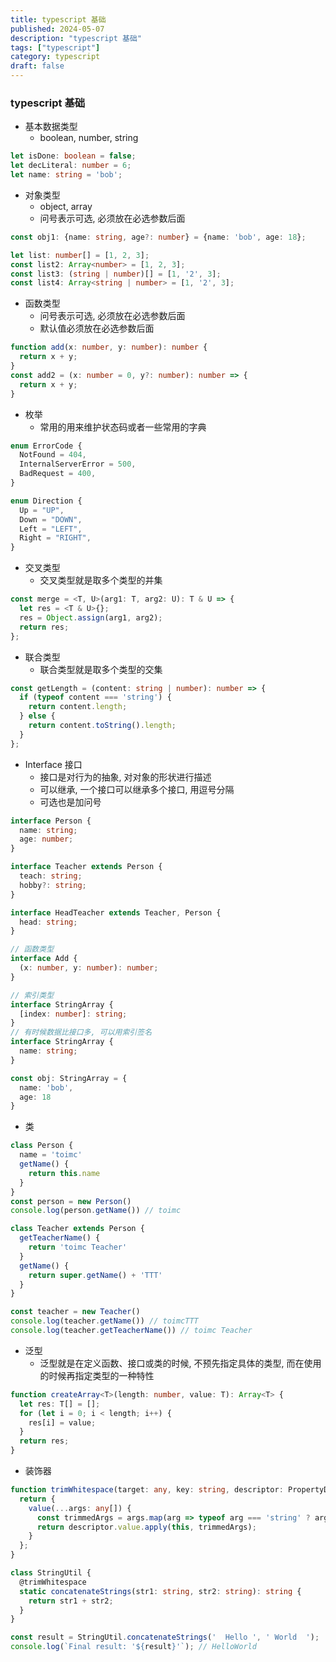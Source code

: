```yaml
---
title: typescript 基础
published: 2024-05-07
description: "typescript 基础"
tags: ["typescript"]
category: typescript
draft: false
---
```


### typescript 基础
- 基本数据类型
  - boolean, number, string
```ts
let isDone: boolean = false;
let decLiteral: number = 6;
let name: string = 'bob';
```

- 对象类型
  - object, array
  - 问号表示可选, 必须放在必选参数后面
```ts
const obj1: {name: string, age?: number} = {name: 'bob', age: 18};

let list: number[] = [1, 2, 3];
const list2: Array<number> = [1, 2, 3];
const list3: (string | number)[] = [1, '2', 3];
const list4: Array<string | number> = [1, '2', 3];
```

- 函数类型
  - 问号表示可选, 必须放在必选参数后面
  - 默认值必须放在必选参数后面
```ts
function add(x: number, y: number): number {
  return x + y;
}
const add2 = (x: number = 0, y?: number): number => {
  return x + y;
}
```

- 枚举
  - 常用的用来维护状态码或者一些常用的字典
```ts
enum ErrorCode {
  NotFound = 404,
  InternalServerError = 500,
  BadRequest = 400,
}

enum Direction {
  Up = "UP",
  Down = "DOWN",
  Left = "LEFT",
  Right = "RIGHT",
}
```

- 交叉类型
  - 交叉类型就是取多个类型的并集
```ts
const merge = <T, U>(arg1: T, arg2: U): T & U => {
  let res = <T & U>{};
  res = Object.assign(arg1, arg2); 
  return res;
};
```

- 联合类型
  - 联合类型就是取多个类型的交集
```ts
const getLength = (content: string | number): number => {
  if (typeof content === 'string') {
    return content.length;
  } else {
    return content.toString().length;
  }
};
```

- Interface 接口
  - 接口是对行为的抽象, 对对象的形状进行描述
  - 可以继承, 一个接口可以继承多个接口, 用逗号分隔
  - 可选也是加问号
```ts
interface Person {
  name: string;
  age: number;
}

interface Teacher extends Person {
  teach: string;
  hobby?: string;
}

interface HeadTeacher extends Teacher, Person {
  head: string;
}

// 函数类型
interface Add {
  (x: number, y: number): number;
}

// 索引类型
interface StringArray {
  [index: number]: string;
}
// 有时候数据比接口多, 可以用索引签名
interface StringArray {
  name: string;
}

const obj: StringArray = {
  name: 'bob',
  age: 18
}
```

- 类
```ts
class Person {
  name = 'toimc'
  getName() {
    return this.name
  }
}
const person = new Person()
console.log(person.getName()) // toimc

class Teacher extends Person {
  getTeacherName() {
    return 'toimc Teacher'
  }
  getName() {
    return super.getName() + 'TTT'
  }
}

const teacher = new Teacher()
console.log(teacher.getName()) // toimcTTT
console.log(teacher.getTeacherName()) // toimc Teacher
```

- 泛型
  - 泛型就是在定义函数、接口或类的时候, 不预先指定具体的类型, 而在使用的时候再指定类型的一种特性
```ts
function createArray<T>(length: number, value: T): Array<T> {
  let res: T[] = [];
  for (let i = 0; i < length; i++) {
    res[i] = value;
  }
  return res;
}
```

- 装饰器
```ts
function trimWhitespace(target: any, key: string, descriptor: PropertyDescriptor) {
  return {
    value(...args: any[]) {
      const trimmedArgs = args.map(arg => typeof arg === 'string' ? arg.trim() : arg);
      return descriptor.value.apply(this, trimmedArgs);
    }
  };
}

class StringUtil {
  @trimWhitespace
  static concatenateStrings(str1: string, str2: string): string {
    return str1 + str2;
  }
}

const result = StringUtil.concatenateStrings('  Hello ', ' World  ');
console.log(`Final result: '${result}'`); // HelloWorld
```